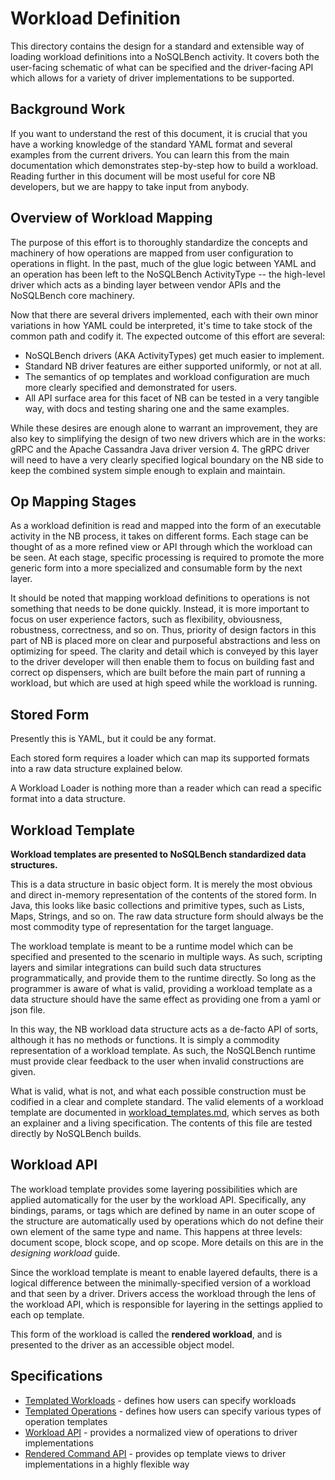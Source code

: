 # Workload Definition

This directory contains the design for a standard and extensible way of
loading workload definitions into a NoSQLBench activity. It covers both
the user-facing schematic of what can be specified and the driver-facing
API which allows for a variety of driver implementations to be supported.

## Background Work

If you want to understand the rest of this document, it is crucial that
you have a working knowledge of the standard YAML format and several
examples from the current drivers. You can learn this from the main
documentation which demonstrates step-by-step how to build a workload.
Reading further in this document will be most useful for core NB
developers, but we are happy to take input from anybody.

## Overview of Workload Mapping

The purpose of this effort is to thoroughly standardize the concepts and
machinery of how operations are mapped from user configuration to
operations in flight. In the past, much of the glue logic between YAML and
an operation has been left to the NoSQLBench ActivityType -- the
high-level driver which acts as a binding layer between vendor APIs and
the NoSQLBench core machinery.

Now that there are several drivers implemented, each with their own minor
variations in how YAML could be interpreted, it's time to take stock of
the common path and codify it. The expected outcome of this effort are
several:

- NoSQLBench drivers (AKA ActivityTypes) get much easier to implement.
- Standard NB driver features are either supported uniformly, or not at
  all.
- The semantics of op templates and workload configuration are much more
  clearly specified and demonstrated for users.
- All API surface area for this facet of NB can be tested in a very
  tangible way, with docs and testing sharing one and the same examples.

While these desires are enough alone to warrant an improvement, they are
also key to simplifying the design of two new drivers which are in the
works: gRPC and the Apache Cassandra Java driver version 4. The gRPC
driver will need to have a very clearly specified logical boundary on the
NB side to keep the combined system simple enough to explain and maintain.

## Op Mapping Stages

As a workload definition is read and mapped into the form of an executable
activity in the NB process, it takes on different forms. Each stage can be
thought of as a more refined view or API through which the workload can be
seen. At each stage, specific processing is required to promote the more
generic form into a more specialized and consumable form by the next
layer.

It should be noted that mapping workload definitions to operations is not
something that needs to be done quickly. Instead, it is more important to
focus on user experience factors, such as flexibility, obviousness,
robustness, correctness, and so on. Thus, priority of design factors in
this part of NB is placed more on clear and purposeful abstractions and
less on optimizing for speed. The clarity and detail which is conveyed by
this layer to the driver developer will then enable them to focus on
building fast and correct op dispensers, which are built before the main
part of running a workload, but which are used at high speed while the
workload is running.

## Stored Form

Presently this is YAML, but it could be any format.

Each stored form requires a loader which can map its supported formats
into a raw data structure explained below.

A Workload Loader is nothing more than a reader which can read a specific
format into a data structure.

## Workload Template

**Workload templates are presented to NoSQLBench standardized data
structures.**

This is a data structure in basic object form. It is merely the most
obvious and direct in-memory representation of the contents of the stored
form. In Java, this looks like basic collections and primitive types, such
as Lists, Maps, Strings, and so on. The raw data structure form should
always be the most commodity type of representation for the target
language.

The workload template is meant to be a runtime model which can be
specified and presented to the scenario in multiple ways. As such,
scripting layers and similar integrations can build such data structures
programmatically, and provide them to the runtime directly. So long as the
programmer is aware of what is valid, providing a workload template as a
data structure should have the same effect as providing one from a yaml or
json file.

In this way, the NB workload data structure acts as a de-facto API of
sorts, although it has no methods or functions. It is simply a commodity
representation of a workload template. As such, the NoSQLBench runtime
must provide clear feedback to the user when invalid constructions are
given.

What is valid, what is not, and what each possible construction must be
codified in a clear and complete standard. The valid elements of a
workload template are documented in
[workload_templates.md](workload_templates.md), which serves as both an
explainer and a living specification. The contents of this file are tested
directly by NoSQLBench builds.

## Workload API

The workload template provides some layering possibilities which are
applied automatically for the user by the workload API. Specifically, any
bindings, params, or tags which are defined by name in an outer scope of
the structure are automatically used by operations which do not define
their own element of the same type and name. This happens at three levels:
document scope, block scope, and op scope. More details on this are in the
*designing workload* guide.

Since the workload template is meant to enable layered defaults, there is
a logical difference between the minimally-specified version of a workload
and that seen by a driver. Drivers access the workload through the lens of
the workload API, which is responsible for layering in the settings
applied to each op template.

This form of the workload is called the **rendered workload**, and is
presented to the driver as an accessible object model.

## Specifications

- [Templated Workloads](templated_workloads.md) - defines how users can
  specify workloads
- [Templated Operations](templated_operations.md) - defines how users can
  specify various types of operation templates
- [Workload API](workload_api.md) - provides a normalized
  view of operations to driver implementations
- [Rendered Command API](rendered_command.md) - provides op template views
  to driver implementations in a highly flexible way


